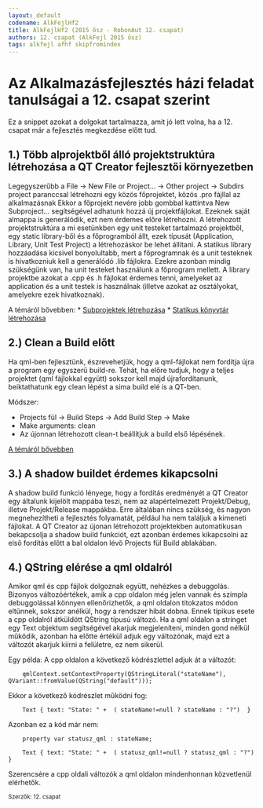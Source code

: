 ```yaml
---
layout: default
codename: AlkFejlHf2
title: AlkFejlHf2 (2015 ősz - RobonAut 12. csapat)
authors: 12. csapat (AlkFejl 2015 ősz)
tags: alkfejl afhf skipfromindex
---
```


# Az Alkalmazásfejlesztés házi feladat tanulságai a 12. csapat szerint

Ez a snippet azokat a dolgokat tartalmazza, amit jó lett volna, ha a 12. csapat már a fejlesztés megkezdése előtt tud.

## 1.) Több alprojektből álló projektstruktúra létrehozása a QT Creator fejlesztői környezetben

Legegyszerűbb a File -> New File or Project... -> Other project -> Subdirs project paranccsal létrehozni egy közös főprojektet, közös .pro fájllal az alkalmazásnak
Ekkor a főprojekt nevére jobb gombbal kattintva New Subproject... segítségével adhatunk hozzá új projektfájlokat. 
Ezeknek saját almappa is generálódik, ezt nem érdemes előre létrehozni.
A létrehozott projektstruktúra a mi esetünkben egy unit testeket tartalmazó projektből, egy static library-ből és a főprogramból állt, ezek típusát (Application, Library, Unit Test Project) a létrehozáskor be lehet állítani.
A statikus library hozzáadása kicsivel bonyolultabb, mert a főprogramnak és a unit testeknek is hivatkozniuk kell a generálódó .lib fájlokra.
Ezekre azonban mindig szükségünk van, ha unit testeket használunk a főprogram mellett.
A library projektbe azokat a .cpp és .h fájlokat érdemes tenni, amelyeket az application és a unit testek is használnak (illetve azokat az osztályokat, amelyekre ezek hivatkoznak).

A témáról bővebben: 
	* [Subprojektek létrehozása](http://doc.qt.io/qtcreator/creator-project-creating.html#adding-subprojects-to-projects)
	* [Statikus könyvtár létrehozása](https://wiki.qt.io/How_to_create_a_library_with_Qt_and_use_it_in_an_application)

## 2.) Clean a Build előtt

Ha qml-ben fejlesztünk, észrevehetjük, hogy a qml-fájlokat nem fordítja újra a program egy egyszerű build-re.
Tehát, ha előre tudjuk, hogy a teljes projektet (qml fájlokkal együtt) sokszor kell majd újrafordítanunk, beiktathatunk egy clean lépést a sima build elé is a QT-ben.

Módszer: 
* Projects fül -> Build Steps -> Add Build Step -> Make
* Make arguments: clean
* Az újonnan létrehozott clean-t beállítjuk a build első lépésének.

[A témáról bővebben](http://doc.qt.io/qtcreator/creator-build-settings.html)

## 3.) A shadow buildet érdemes kikapcsolni

A shadow build funkció lényege, hogy a fordítás eredményét a QT Creator egy általunk kijelölt mappába teszi, nem az alapértelmezett Projekt/Debug, illetve Projekt/Release mappákba. 
Erre általában nincs szükség, és nagyon megnehezítheti a fejlesztés folyamatát, például ha nem találjuk a kimeneti fájlokat. 
A QT Creator az újonan létrehozott projektekben automatikusan bekapcsolja a shadow build funkciót, ezt azonban érdemes kikapcsolni az első fordítás előtt a bal oldalon lévő Projects fül Build ablakában.

## 4.) QString elérése a qml oldalról

Amikor qml és cpp fájlok dolgoznak együtt, nehézkes a debuggolás. Bizonyos változóértékek, amik a cpp oldalon még jelen vannak és szimpla debuggolással könnyen ellenőrizhetők, a qml oldalon titokzatos módon eltűnnek, sokszor anélkül, hogy a rendszer hibát dobna.
Ennek tipikus esete a cpp oldalról átküldött QString típusú változó. Ha a qml oldalon a stringet egy Text objektum segítségével akarjuk megjeleníteni, minden gond nélkül működik, azonban ha előtte értékül adjuk egy változónak, majd ezt a változót akarjuk kiírni a felületre, ez nem sikerül.

Egy példa:
A cpp oldalon a következő kódrészlettel adjuk át a változót: 
		
		qmlContext.setContextProperty(QStringLiteral("stateName"), QVariant::fromValue(QString("default")));

Ekkor a következő kódrészlet működni fog:
		
		Text { text: "State: " +  ( stateName!=null ? stateName : "?")  }
		
Azonban ez a kód már nem:
	
		property var statusz_qml : stateName;

		Text { text: "State: " +  ( statusz_qml!=null ? statusz_qml : "?")  }
		
Szerencsére a cpp oldali változók a qml oldalon mindenhonnan közvetlenül elérhetők.

<small>Szerzők: 12. csapat </small>
